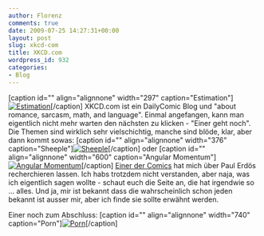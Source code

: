 ```yaml
---
author: Florenz
comments: true
date: 2009-07-25 14:27:31+00:00
layout: post
slug: xkcd-com
title: XKCD.com
wordpress_id: 932
categories:
- Blog
---
```


[caption id="" align="alignnone" width="297" caption="Estimation"][![Estimation](http://imgs.xkcd.com/comics/estimation.png)](http://xkcd.com/612/)[/caption]
XKCD.com ist ein DailyComic Blog und "about romance, sarcasm, math, and language". Einmal angefangen, kann man eigentlich nicht mehr warten den nächsten zu klicken - "Einer geht noch". Die Themen sind wirklich sehr vielschichtig, manche sind blöde, klar, aber dann kommt sowas:
[caption id="" align="alignnone" width="376" caption="Sheeple"][![Sheeple](http://imgs.xkcd.com/comics/sheeple.png)](http://xkcd.com/610/)[/caption]
oder 
[caption id="" align="alignnone" width="600" caption="Angular Momentum"][![Angular Momentum](http://imgs.xkcd.com/comics/angular_momentum.jpg)](http://xkcd.com/162/)[/caption]
[Einer der Comics](http://xkcd.com/599/) hat mich über Paul Erdös recherchieren lassen. Ich habs trotzdem nicht verstanden, aber naja, was ich eigentlich sagen wollte - schaut euch die Seite an, die hat irgendwie so ... alles. 
Und ja, mir ist bekannt dass die wahrscheinlich schon jeden bekannt ist ausser mir, aber ich finde sie sollte erwähnt werden. 

Einer noch zum Abschluss:
[caption id="" align="alignnone" width="740" caption="Porn"][![Porn](http://imgs.xkcd.com/comics/porn.png)](http://xkcd.com/598/)[/caption]
